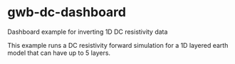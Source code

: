 # gwb-dc-dashboard
Dashboard example for inverting 1D DC resistivity data

This example runs a DC resistivity forward simulation for a 1D layered earth model that can have up to 5 layers. 

